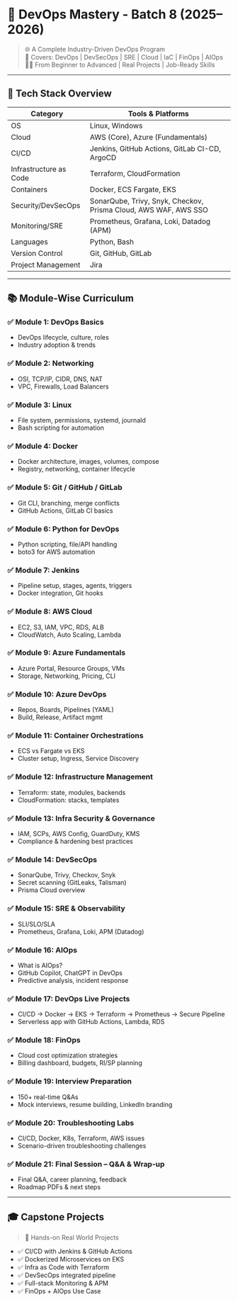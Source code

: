 # 🚀 DevOps Mastery - Batch 8 (2025–2026)

> 🌐 A Complete Industry-Driven DevOps Program  
> 🔧 Covers: DevOps | DevSecOps | SRE | Cloud | IaC | FinOps | AIOps  
> 🧑‍🎓 From Beginner to Advanced | Real Projects | Job-Ready Skills  

---

## 🧱 Tech Stack Overview

| Category             | Tools & Platforms                                 |
|----------------------|----------------------------------------------------|
| OS                   | Linux, Windows                                     |
| Cloud                | AWS (Core), Azure (Fundamentals)                  |
| CI/CD                | Jenkins, GitHub Actions, GitLab CI-CD, ArgoCD     |
| Infrastructure as Code | Terraform, CloudFormation                      |
| Containers           | Docker, ECS Fargate, EKS                          |
| Security/DevSecOps   | SonarQube, Trivy, Snyk, Checkov, Prisma Cloud, AWS WAF, AWS SSO |
| Monitoring/SRE       | Prometheus, Grafana, Loki, Datadog (APM)         |
| Languages            | Python, Bash                                       |
| Version Control      | Git, GitHub, GitLab                               |
| Project Management   | Jira                                               |

---

## 📚 Module-Wise Curriculum

### ✅ Module 1: DevOps Basics
- DevOps lifecycle, culture, roles
- Industry adoption & trends

### ✅ Module 2: Networking
- OSI, TCP/IP, CIDR, DNS, NAT
- VPC, Firewalls, Load Balancers

### ✅ Module 3: Linux
- File system, permissions, systemd, journald
- Bash scripting for automation

### ✅ Module 4: Docker
- Docker architecture, images, volumes, compose
- Registry, networking, container lifecycle

### ✅ Module 5: Git / GitHub / GitLab
- Git CLI, branching, merge conflicts
- GitHub Actions, GitLab CI basics

### ✅ Module 6: Python for DevOps
- Python scripting, file/API handling
- boto3 for AWS automation

### ✅ Module 7: Jenkins
- Pipeline setup, stages, agents, triggers
- Docker integration, Git hooks

### ✅ Module 8: AWS Cloud
- EC2, S3, IAM, VPC, RDS, ALB
- CloudWatch, Auto Scaling, Lambda

### ✅ Module 9: Azure Fundamentals
- Azure Portal, Resource Groups, VMs
- Storage, Networking, Pricing, CLI

### ✅ Module 10: Azure DevOps
- Repos, Boards, Pipelines (YAML)
- Build, Release, Artifact mgmt

### ✅ Module 11: Container Orchestrations
- ECS vs Fargate vs EKS
- Cluster setup, Ingress, Service Discovery

### ✅ Module 12: Infrastructure Management
- Terraform: state, modules, backends
- CloudFormation: stacks, templates

### ✅ Module 13: Infra Security & Governance
- IAM, SCPs, AWS Config, GuardDuty, KMS
- Compliance & hardening best practices

### ✅ Module 14: DevSecOps
- SonarQube, Trivy, Checkov, Snyk
- Secret scanning (GitLeaks, Talisman)
- Prisma Cloud overview

### ✅ Module 15: SRE & Observability
- SLI/SLO/SLA
- Prometheus, Grafana, Loki, APM (Datadog)

### ✅ Module 16: AIOps
- What is AIOps?
- GitHub Copilot, ChatGPT in DevOps
- Predictive analysis, incident response

### ✅ Module 17: DevOps Live Projects
- CI/CD → Docker → EKS → Terraform → Prometheus → Secure Pipeline
- Serverless app with GitHub Actions, Lambda, RDS

### ✅ Module 18: FinOps
- Cloud cost optimization strategies
- Billing dashboard, budgets, RI/SP planning

### ✅ Module 19: Interview Preparation
- 150+ real-time Q&As
- Mock interviews, resume building, LinkedIn branding

### ✅ Module 20: Troubleshooting Labs
- CI/CD, Docker, K8s, Terraform, AWS issues
- Scenario-driven troubleshooting challenges

### ✅ Module 21: Final Session – Q&A & Wrap-up
- Final Q&A, career planning, feedback
- Roadmap PDFs & next steps

---

## 🎓 Capstone Projects

> 🚧 Hands-on Real World Projects  

- ✅ CI/CD with Jenkins & GitHub Actions
- ✅ Dockerized Microservices on EKS
- ✅ Infra as Code with Terraform
- ✅ DevSecOps integrated pipeline
- ✅ Full-stack Monitoring & APM
- ✅ FinOps + AIOps Use Case
